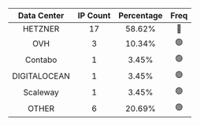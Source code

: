 | Data Center | IP Count | Percentage | Freq |
|:------------:|:--------:|:-----------:|:-----:|
| HETZNER | 17 | 58.62% | 🔴 |
| OVH | 3 | 10.34% | 🟢 |
| Contabo | 1 | 3.45% | 🟢 |
| DIGITALOCEAN | 1 | 3.45% | 🟢 |
| Scaleway | 1 | 3.45% | 🟢 |
| OTHER | 6 | 20.69% | 🟢 |